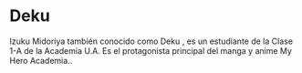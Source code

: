 # Deku
Izuku Midoriya también conocido como Deku , es un estudiante de la Clase 1-A de la Academia U.A. Es el protagonista principal del manga y anime My Hero Academia..
